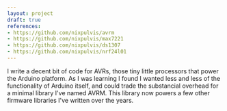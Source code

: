 ```yaml
---
layout: project
draft: true
references:
- https://github.com/nixpulvis/avrm
- https://github.com/nixpulvis/max7221
- https://github.com/nixpulvis/ds1307
- https://github.com/nixpulvis/nrf24l01
---
```


I write a decent bit of code for AVRs, those tiny little processors that power
the Arduino platform. As I was learning I found I wanted less and less of the
functionality of Arduino itself, and could trade the substancial overhead for
a minimal library I've named AVRM. This library now powers a few other firmware
libraries I've written over the years.
